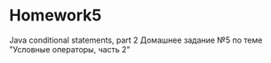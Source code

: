 # Homework5
Java conditional statements, part 2
Домашнее задание №5 по теме "Условные операторы, часть 2"
